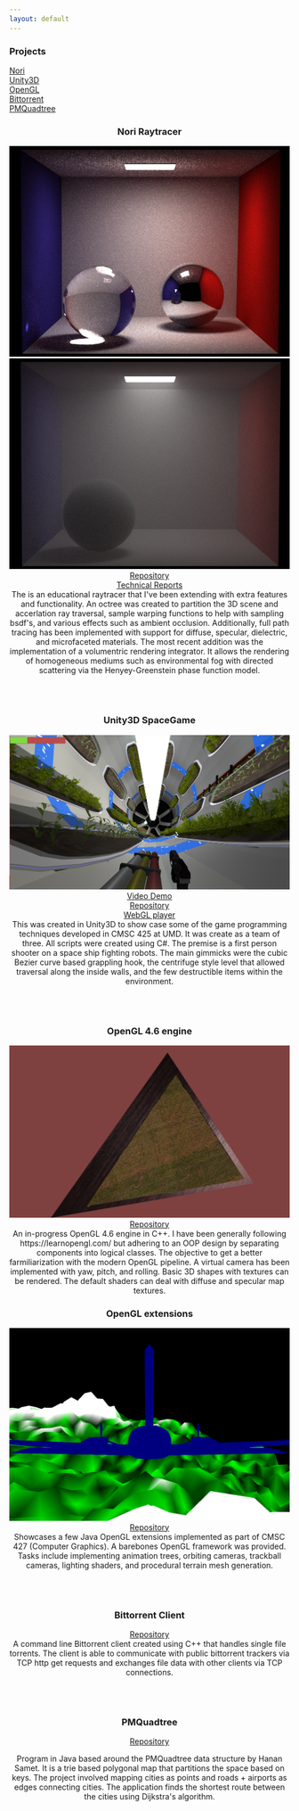 ```yaml
---
layout: default
---
```



<div align="left">
  <h3>Projects</h3>
  <a href="#740">Nori</a> 
  <br/>
  <a href="#425">Unity3D</a> 
  <br/>
  <a href="#OpenGL">OpenGL</a> 
  <br/>
  <a href="#417">Bittorrent</a> 
  <br/>
  <a href="#420">PMQuadtree</a> 
  <br/>
</div>
<div align="center">
  <body>
  
  <h3 id="740"> Nori Raytracer </h3>
  <p>
    <img src="images/740/cbox.png">
    <img src="images/740/med_med.png">
    <br/>
    <a href="https://github.com/KyleBeebe/Nori-Raytracer">Repository</a> 
    <br/>
    <a href="https://github.com/KyleBeebe/Nori-Raytracer/tree/master/Reports/PDF">Technical Reports</a> 
    <br/>
    The is an educational raytracer that I've been extending with extra features and functionality. An octree was created to partition the 3D scene and accerlation ray traversal, sample warping functions to help with sampling bsdf's, and various effects such as ambient occlusion. Additionally, full path tracing has been implemented with support for diffuse, specular, dielectric, and microfaceted materials. The most recent addition was the implementation of a volumentric rendering integrator. It allows the rendering of homogeneous mediums such as environmental fog with directed scattering via 
  the Henyey-Greenstein phase function model. 
  </p>
  
  <br/>
  <br/>
  
  <h3 id="425"> Unity3D SpaceGame </h3>
  <p> 
    <img src="images/425/4.jpg" alt="centrifuge">
    <a href="https://www.youtube.com/watch?v=S0BBw31RJLE&t=6s">Video Demo</a> 
    <br/>
    <a href="https://github.com/KyleBeebe/UnitySpaceGame">Repository</a> 
    <br/>
     <a href="https://kylebeebe.github.io/SpaceGamePlayer/index.html">WebGL player</a> 
    <br/>
    This was created in Unity3D to show case some of the game programming techniques developed in CMSC 425 at UMD. 
    It was create as a team of three. All scripts were created using C#. The premise is a first person shooter on a space ship fighting 
    robots. The main gimmicks were the cubic Bezier curve based grappling hook, the centrifuge style level that allowed traversal along the inside walls, and the few destructible items within the environment. 
  </p>
  
  
  
  <br/>
  <br/>
  
  <h3 id="OpenGL"> OpenGL 4.6 engine </h3>
  <p>
    <img src="images/OpenGL/triangle.png">
    <a href="https://github.com/KyleBeebe/OpenGLEngine">Repository</a> 
    <br/>
    An in-progress OpenGL 4.6 engine in C++.  I have been generally following https://learnopengl.com/ but adhering to an OOP design 
  by separating components into logical classes. The objective to get a better farmiliarization with the modern OpenGL pipeline. A virtual camera has been implemented with yaw, pitch, and rolling. Basic 3D shapes with textures can be rendered. The default shaders can deal with diffuse and specular map textures. 
  </p>
  
  <h3 id="427"> OpenGL extensions </h3>
  <p>
    <img src="images/OpenGL/plane.png">
    <a href="https://github.com/KyleBeebe/OpenGLJava">Repository</a> 
    <br/>
    Showcases a few Java OpenGL extensions implemented as part of CMSC 427 (Computer Graphics). A barebones OpenGL framework was provided. Tasks include implementing animation trees, orbiting cameras, trackball cameras, lighting shaders, and procedural terrain  mesh generation. 
  </p>
  
  <br/>
  <br/>
  
  <h3 id="417"> Bittorrent Client </h3>
  <p>
    <a href="https://github.com/KyleBeebe/Bittorrent-Client">Repository</a> 
    <br/>
    A command line Bittorrent client created using C++ that handles single file torrents. The client is able to communicate with 
    public bittorrent trackers via TCP http get requests and exchanges file data with other clients via TCP connections. 
  </p>
  
  <br/>
  <br/>
  
  <h3 id="420"> PMQuadtree </h3>
  <p>
    <a href="https://github.com/KyleBeebe/PMQuadtree">Repository</a> 
    <br/>
    
Program in Java based around the PMQuadtree data structure by Hanan Samet. It is a trie based polygonal map that partitions the space based on keys. 
The project involved mapping cities as points and roads + airports as edges connecting cities. The application finds the shortest route between the cities using Dijkstra's algorithm. 
  </p>
  
  </body>
</div>

